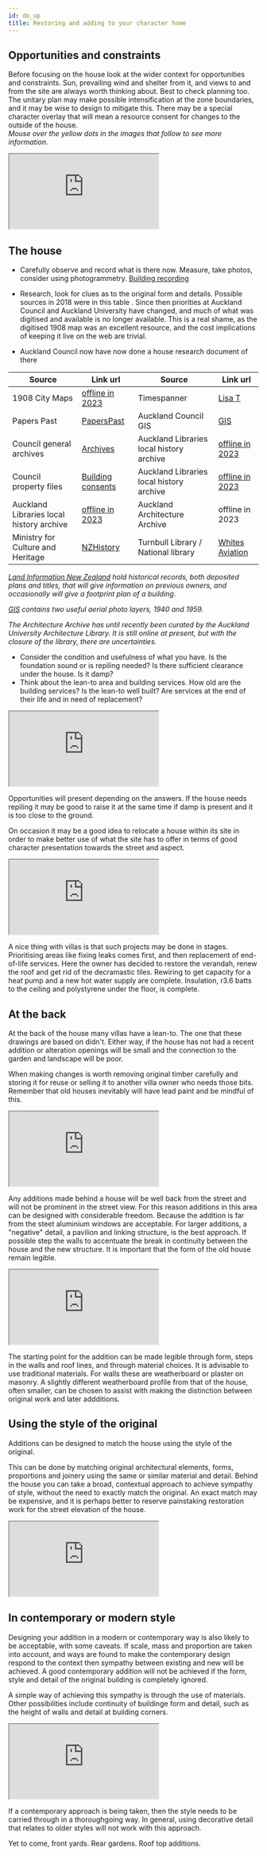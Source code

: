```yaml
---
id: do_up
title: Restoring and adding to your character home
---
```

## Opportunities and constraints
Before focusing on the house look at the wider context for opportunities and constraints. Sun, prevailing wind and shelter from it, and views to and from the site are always worth thinking about. Best to check planning too. The unitary plan may make possible intensification at the zone boundaries, and it may be wise to design to mitigate this. There may be a special character overlay that will mean a resource consent for changes to the outside of the house.  
*Mouse over the yellow dots in the images that follow to see more information.*
<div class="resp-container">
    <iframe class="resp-iframe" src="https://akheritage.ts.r.appspot.com/svg/s1.html" scrolling="no"></iframe>
</div>


## The house
* Carefully observe and record what is there now. Measure, take photos, consider  using photogrammetry.  [Building recording](/img/https://akheritage.site/heritage/building_rec/building_recording/index.html "Building recording")

* Research, look for clues as to the original form and details. Possible sources in 2018 were in this table . Since then priorities at Auckland Council and Auckland University have changed, and much of what was digitised and available is no longer available.  This is a real shame, as the digitised 1908 map was an excellent resource, and the cost implications of keeping it live on the web are trivial.
* Auckland Council now have now done a house research document of there 

| Source           | Link url                                                                                                         | Source       | Link url                |
| --------------- | ----------------------------------------------------------------------------------------------------------------- | ------------ | ------------------------------------------------------------------------------------------------------ |
|1908 City Maps   |[offline in 2023](http://www.aucklandcity.govt.nz/dbtw-wpd/CityArchives/1908Map/browse1908map.htm)   |Timespanner   |[Lisa T](https://timespanner.blogspot.com/)    |
|Papers Past      |[PapersPast](http://paperspast.natlib.govt.nz/cgi-bin/paperspast)                                                  |Auckland Council GIS    |[GIS](https://geomapspublic.aucklandcouncil.govt.nz/viewer/index.html?extent=1759060.9181888425,1745765.579098164,5923021.993525178,5914065.829779518)   |
|Council general archives |[Archives](https://www.aucklandcouncil.govt.nz/arts-culture-heritage/heritage/archives/Pages/default.aspx)   |Auckland Libraries local history archive   |[offline in 2023](http://www.localhistoryonline.org.nz/cgi-bin/PUI)   |
|Council property files |[Building consents](https://www.aucklandcouncil.govt.nz/buying-property/order-property-report/Pages/order-property-file.aspx)  | Auckland Libraries local history archive   |[offline in 2023](http://www.aucklandcity.govt.nz/dbtw-wpd/heritageimages/index.htm)   |
|Auckland Libraries local history archive | [offline in 2023](http://manukau.infospecs.co.nz/footprints/searchA_G.htm) | Auckland Architecture Archive | offline in 2023
| Ministry for Culture and Heritage |[ NZHistory ](https://nzhistory.govt.nz/) | Turnbull Library / National library |[Whites Aviation](http://natlib.govt.nz/photos?i%5Bcollection%5D=Whites+Aviation+Ltd+%3APhotographs&i%5Bprimary_collection%5D=TAPUHI) |

_[Land Information New Zealand](https://www.linz.govt.nz/land/land-records/search-for-land-records) hold historical records, both deposited plans and titles, that will give information on previous owners, and occasionally will give a footprint plan of a building._  

_[GIS](https://www.aucklandcouncil.govt.nz/geospatial/geomaps/geomaps-guides/Pages/search-layers-geomaps.aspx) contains two useful aerial photo layers, 1940 and 1959._

_The Architecture Archive has until recently been curated by the Auckland University Architecture Library. It is still online at present, but with the closure of the library, there are uncertainties._

* Consider the condition and usefulness of what you have. Is the foundation sound or is repiling needed? Is there sufficient clearance under the house. Is it damp? 
* Think about the lean-to area and building services. How old are the building services? Is the lean-to well built? Are services at the end of their life and in need of replacement?

<div class="resp-container">
    <iframe class="resp-iframe" src="https://akheritage.ts.r.appspot.com/svg/s2.html" scrolling="no"></iframe>
</div>

Opportunities will present depending on the answers. If the house needs repiling it may be good to raise it at the same time if damp is present and it is too close to the ground. 

On occasion it may be a good idea to relocate  a house within its site in order to make better use of what the site has to offer in terms of good character presentation towards the street and aspect.

<div class="resp-container">
    <iframe class="resp-iframe" src="https://akheritage.ts.r.appspot.com/svg/s3.html" scrolling="no"></iframe>
</div>

A nice thing with villas is that such projects may be done in stages. Prioritising areas like fixing leaks comes first, and then replacement of end-of-life services. Here the owner has decided to restore the verandah, renew the roof and get rid of the decramastic tiles. Rewiring to get capacity for a heat pump and a new hot water supply are complete. Insulation, r3.6 batts to the ceiling and polystyrene under the floor, is complete.

## At the back ##
At the back of the house many villas have a lean-to. The one that these drawings are based on didn't. Either way, if the house has not had a recent addition or alteration openings will be small and the connection to the garden and landscape will be poor.

When making changes is worth removing original timber carefully and storing it for reuse or selling it to another villa owner who needs those bits. Remember that old houses inevitably will have lead paint and be mindful of this. 

<div class="resp-container">
    <iframe class="resp-iframe" src="https://akheritage.ts.r.appspot.com/svg/s4.html" scrolling="no"></iframe>
</div>


Any additions made behind a house will be well back from the street and will not be prominent in the street view. For this reason additions in this area can be designed with considerable freedom. Because the addition is far from the steet aluminium windows are acceptable. For larger additions, a "negative" detail, a pavilion and linking structure, is the best approach. If possible step the walls to accentuate the break in continuity between the house and the new structure. It is important that the form of the old house remain legible. 

<div class="resp-container">
    <iframe class="resp-iframe" src="https://akheritage.ts.r.appspot.com/svg/s5.html" scrolling="no"></iframe>
</div>

The starting point for the addition can be made legible through form, steps in the walls and roof lines, and through material choices. It is advisable to use traditional materials. For walls these are  weatherboard or plaster on masonry. A slightly different weatherboard profile from that of the house, often smaller, can be chosen to assist with making the distinction between original work and later addditions.

## Using the style of the original ##

Additions can be designed to match the house using the style of the original. 

This can be done by matching original architectural elements, forms, proportions and joinery using the same or similar material and detail. Behind the house you can take a broad, contextual approach to achieve sympathy of style, without the need to exactly match the original. An exact match may be expensive, and it is perhaps better to reserve painstaking restoration work for the street elevation of the house.

<div class="resp-container">
    <iframe class="resp-iframe" src="https://akheritage.ts.r.appspot.com/svg/s6.html" scrolling="no"></iframe>
</div>


## In contemporary or modern style ##

Designing your addition in a modern or contemporary way is also likely to be acceptable, with some caveats. If scale, mass and proportion are taken into account, and ways are found to make the contemporary design respond to the context then sympathy between existing and new will be achieved. A good contemporary addition will not be achieved if the form, style and detail of the original building is completely ignored. 

A simple way of achieving this sympathy is through the use of materials. Other possibilities include continuity of buildinge form and detail, such as the height of walls and detail at building corners.

<div class="resp-container">
    <iframe class="resp-iframe" src="https://akheritage.ts.r.appspot.com/svg/s7.html" scrolling="no"></iframe>
</div>

If a contemporary approach is being taken, then the style needs to be carried through in a thoroughgoing way. In general, using decorative detail that relates to older styles will not work with this approach.


Yet to come, front yards. Rear gardens. Roof top additions.
